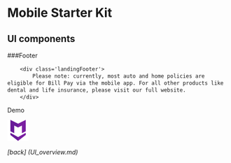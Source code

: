 Mobile Starter Kit
================================

UI components
--------------------------------

###Footer

		<div class='landingFooter'>
			Please note: currently, most auto and home policies are eligible for Bill Pay via the mobile app. For all other products like dental and life insurance, please visit our full website. 
		</div>
		


Demo


![alt text][Demo]

[Demo]: https://github.com/adam-p/markdown-here/raw/master/src/common/images/icon48.png "Logo Title Text 2"


*[back] (UI_overview.md)*  

